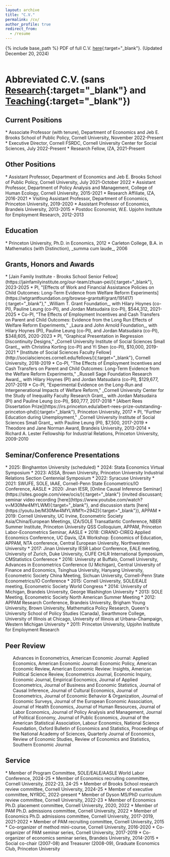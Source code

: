 ```yaml
---
layout: archive
title: "C.V."
permalink: /cv/
author_profile: true
redirect_from:
  - /resume
---
```


{% include base_path %}
PDF of full C.V. [here](https://peizhuan.github.io/cv_files/CV_ZhuanPei.pdf){:target="_blank"}. (Updated December 20, 2024)<br>
<br>

Abbreviated C.V. (sans [Research](https://peizhuan.github.io/research/){:target="_blank"} and [Teaching](https://peizhuan.github.io/teaching/){:target="_blank"})
======

<h2>Current Positions</h2>
* Associate Professor (with tenure), Department of Economics and Jeb E. Brooks School of Public Policy, Cornell University, November 2022-Present
* Executive Director, Cornell FSRDC, Cornell University Center for Social Sciences, July 2022-Present
* Research Fellow, IZA, 2021-Present

<h2>Other Positions</h2>
* Assistant Professor, Department of Economics and Jeb E. Brooks School of Public Policy, Cornell University, July 2021-October 2022
* Assistant Professor, Department of Policy Analysis and Management, College of Human Ecology, Cornell University, 2015-2021
* Research Affiliate, IZA, 2016-2021
* Visiting Assistant Professor, Department of Economics, Princeton University, 2019-2020
* Assistant Professor of Economics, Brandeis University, 2013-2015
* Postdoc Economist, W.E. Upjohn Institute for Employment Research, 2012-2013

<h2>Education</h2>
* Princeton University, Ph.D. in Economics, 2012
* Carleton College, B.A. in Mathematics (with Distinction), _summa cum laude_, 2006

<h2>Grants, Honors and Awards</h2>
* [Jain Family Institute - Brooks School Senior Fellow](https://jainfamilyinstitute.org/our-team/zhuan-pei/){:target="_blank"}, 2023-2025
* PI, "[Effects of Work and Financial Assistance Policies on Child Outcomes: Long-Term Evidence from Welfare Reform Experiments](https://wtgrantfoundation.org/browse-grants#/grant/191417){:target="_blank"}," _William T. Grant Foundation_, with Hilary Hoynes (co-PI), Pauline Leung (co-PI), and Jordan Matsudaira (co-PI), $544,312, 2021-2025
* Co-PI, "The Effects of Employment Incentives and Cash Transfers on Parent and Child Outcomes: Evidence from the Long Run Effects of Welfare Reform Experiments," _Laura and John Arnold Foundation_, with Hilary Hoynes (PI), Pauline Leung (co-PI), and Jordan Matsudaira (co-PI), $348,605, 2020-2023
* PI, "Graphical Presentation in Regression Discontinuity Designs," _Cornell University Institute of Social Sciences Small Grant_, with Christina Korting (co-PI) and Yi Shen (co-PI), $10,000, 2019-2021
* [Institute of Social Sciences Faculty Fellow](http://socialsciences.cornell.edu/fellows/){:target="_blank"}, Cornell University, 2018-2019
* Co-PI, "The Effects of Employment Incentives and Cash Transfers on Parent and Child Outcomes: Long-Term Evidence from the Welfare Reform Experiments," _Russell Sage Foundation Research Award_, with Hilary Hoynes (PI) and Jordan Matsudaira (co-PI), $129,677, 2017-2019
* Co-PI, "Experimental Evidence on the Long-Run and Intergenerational Impacts of Welfare Reform," _Cornell University Center for the Study of Inequality Faculty Research Grant_, with Jordan Matsudaira (PI) and Pauline Leung (co-PI), $60,777, 2017-2018
* [Albert Rees Dissertation Prize](https://irs.princeton.edu/albert-rees-prize-outstanding-princeton-phd){:target="_blank"}, Princeton University, 2017
* PI, "Further Education during Unemployment," _Cornell University Institute of Social Sciences Small Grant_, with Pauline Leung (PI), $7,500, 2017-2019
* Theodore and Jane Norman Award, Brandeis University, 2013-2014
* Richard A. Lester Fellowship for Industrial Relations, Princeton University, 2009-2010

<h2>Seminar/Conference Presentations</h2>
* 2025: Binghamton University (scheduled)
* 2024: Stata Economics Virtual Symposium
* 2023: ASSA, Brown University, Princeton University Industrial Relations Section Centennial Symposium
* 2022: Syracuse University
* 2021: SWUFE, SOLE, IAAE, Cornell-Penn State Econometrics/IO Conference, AASLE
* 2020: Jinan IESR, [Online Causal Inference Seminar](https://sites.google.com/view/ocis/){:target="_blank"} (invited discussant; seminar video recording [here](https://www.youtube.com/watch?v=M30Mw4MYLWM){:target="_blank"}, and discussion starts [here](https://youtu.be/M30Mw4MYLWM?t=2942){:target="_blank"}), APPAM
* 2019: Cornell University, UC Irvine, Econometric Society Asia/China/European Meetings, IZA/SOLE Transatlantic Conference, NBER Summer Institute, Princeton University QSS Colloquium, APPAM, Princeton Labor-Econometrics Seminar, AASLE
* 2018: CIRANO-CIREQ Applied Economics Conference, UC Davis, IZA Workshop: Economics of Education, APPAM, NTA conference, Central European University, Northwestern University
* 2017: Jinan University IESR Labor Conference, EALE meeting, University of Zurich, Duke University, CUFE CHLR International Symposium, CMStatistics Conference
* 2016: University at Buffalo, Cornell University, Advances in Econometrics Conference (U Michigan), Central University of Finance and Economics, Tsinghua University, Hanyang University, Econometric Society China Meeting, Sichuan University, Cornell-Penn State Econometrics/IO Conference
* 2015: Cornell University, SOLE/EALE meeting, Econometric Society World Congress
* 2014: University of Michigan, Brandeis University, George Washington University
* 2013: SOLE Meeting, Econometric Society North American Summer Meeting
* 2012: APPAM Research Conference, Brandeis University, Brigham Young University, Brown University, Mathematica Policy Research, Queen's University School of Policy Studies (Canada), Swarthmore College, University of Illinois at Chicago, University of Illinois at Urbana-Champaign, Western Michigan University
* 2011: Princeton University, Upjohn Institute for Employment Research

<h2>Peer Review</h2>
<ul><li style="list-style-type: none;">Advances in Econometrics, American Economic Journal: Applied Economics, American Economic Journal: Economic Policy, American Economic Review, American Economic Review: Insights, American Political Science Review, Econometrics Journal, Economic Inquiry, Economic Journal, Empirical Eocnomics, Journal of Applied Econometrics, Journal of Business and Economic Statistics, Journal of Causal Inference, Journal of Cultural Economics, Journal of Econometrics, Journal of Economic Behavior & Organization, Journal of Economic Surveys, Journal of the European Economic Association, Journal of Health Economics, Journal of Human Resources, Journal of Labor Economics, Journal of Policy Analysis and Management, Journal of Political Economy, Journal of Public Economics, Journal of the American Statistical Association, Labour Economics, National Science Foundation, Oxford Bulletin of Economics and Statistics, Proceedings of the National Academy of Sciences, Quarterly Journal of Economics, Review of Economic Studies, Review of Economics and Statistics, Southern Economic Journal</li></ul>

<h2>Service</h2>
* Member of Program Committee, SOLE/EALE/AASLE World Labor Conference, 2024-25
* Member of Economics recruiting committee, Cornell University, 2022-23, 24-25
* Member of Brooks School research review committee, Cornell University, 2024-25
* Member of executive committee, NYRDC, 2022-present
* Member of Dyson MS/PhD curriculum review committee, Cornell University, 2022-23
* Member of Economics Ph.D. placement committee, Cornell University, 2020, 2022
* Member of PAM Ph.D. admissions committee, Cornell University, 2022
* Member of Economics Ph.D. admissions committee, Cornell University, 2017-2019, 2021-2022
* Member of PAM recruiting committee, Cornell University, 2015
* Co-organizer of method mini-course, Cornell University, 2016-2020
* Co-organizer of PAM seminar series, Cornell University, 2017-2019
* Co-organizer of economics seminar series, Brandeis University, 2014-2015
* Social co-chair (2007-08) and Treasurer (2008-09), Graduate Economics Club, Princeton University
